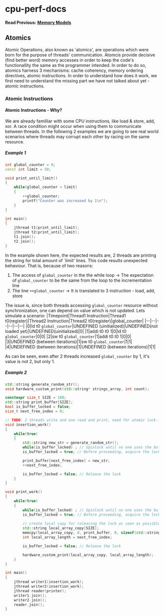 # cpu-perf-docs
**Read Previous: [Memory Models](./mem-model.md)**
## Atomics
Atomic Operations, also known as 'atomics', are operations which were born for the purpose of threads' communication. Atomcis provide decisive (find better word) memory accesses in order to keep the code's functionallity the same as the programmer intended. In order to do so, atomics harness 3 mechanisms: cache coherency, memory ordering directives, atomic instructions. In order to understand how does it work, we first need to understand the missing part we have not talked about yet - atomic instructions.

### Atomic Instructions
#### Atomic Instructions - Why?
We are already familliar with some CPU instructions, like load & store, add, xor. A race condition might occur when using them to communicate between threads. In the following 2 examples we are going to see real world scenarios where threads may corrupt each other by racing on the same resource.

##### Example 1
```C++
int global_counter = 0;
const int limit = 50;

void print_until_limit()
{
    while(global_counter < limit)
    {
        ++global_counter;
        printf("Counter was increased by 1\n");
    }
}

int main()
{
    jthread t1(print_until_limit);
    jthread t2(print_until_limit);
    t1.join();
    t2.join();
}
```

In the example shown here, the expected results are, 2 threads are printing the string for total amount of `limit' lines. This code results unexpected behaviour. That is, because of two reasons:
1. The access of `global_counter` in the the while loop -> The expectation of `global_counter` to be the same from the loop to the incrementation line 
2. The line `++global_counter` -> It is translated to 3 instruction - load, add, store

The issue is, since both threads accessing `global_counter` resource without synchronization, one can depend on value which is not updated. Lets simulate a scenario:
|Timepoint|Thread1 Instruction|Thread1 t0(register)|Thread2 Instruction|Thread2 t0(register)|global_counter|
|--|--|--|--|--|--|
|0|ld t0 `global_counter`|UNDEFINED (uinitialized)|UNDEFINED(not loaded yet)|UNDEFINED(uinitialized)|0|
|1|addi t0 t0 1|0|ld t0 `global_counter`|0|0|
|2|sw t0 `global_counter`|1|addi t0 t0 1|0|0|
|3|UNDEFINED (between iterations)|1|sw t0 `global_counter`|1|1|
|4|UNDEFINED (between iterations)|1|UNDEFINED (between iterations)|1|1|

As can be seen, even after 2 threads increased `global_counter` by 1, it's value is not 2, but only 1.

##### Example 2
```C++
std::string generate_random_str();
void hardware_custom_print(std::string* strings_array, int count);

constexpr size_t SIZE = 100;
std::string print_buffer[SIZE];
bool is_buffer_locked = false;
size_t next_free_index = 0;

// TODO: 2 threads write and one read and print, need for atomic lock-flag
void insertion_work()
{
    while(true)
    {
        std::string new_str = generate_random_str();
        while(is_buffer_locked) ; // Spinlock until no one uses the buffer
        is_buffer_locked = true; // Before proceeding, acquire the lock

        print_buffer[next_free_index] = new_str;
        ++next_free_index;

        is_buffer_locked = false; // Release the lock
    }
}

void print_work()
{
    while(true)
    {
        while(is_buffer_locked) ; // Spinlock until no one uses the buffer
        is_buffer_locked = true; // Before proceeding, acquire the lock
        
        // create local copy for releasing the lock as soon as possible
        std::string local_array_copy[SIZE];
        memcpy(local_array_copy, 0, print_buffer, 0, sizeof(std::string)*next_free_index)
        int local_array_length = next_free_index;

        is_buffer_locked = false; // Release the lock

        hardware_custom_print(local_array_copy, local_array_length);
    }
}

int main()
{
    jthread writer1(insertion_work);
    jthread writer2(insertion_work);
    jthread reader(printer);
    writer1.join();
    writer2.join();
    reader.join();
}
```